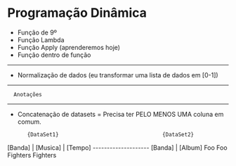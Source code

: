 # Programação Dinâmica

- Função de 9º
- Função Lambda
- Função Apply (aprenderemos hoje)
- Função dentro de função

----------------------

- Normalização de dados (eu transformar uma lista de dados em [0-1])


----------------------
      Anotações
----------------------

- Concatenação de datasets = Precisa ter PELO MENOS UMA coluna em comum.

         {DataSet1}                                 {DataSet2}
[Banda] | [Musica] | [Tempo] -------------------- [Banda] | [Album]
Foo                                                Foo
Fighters                                           Fighters
